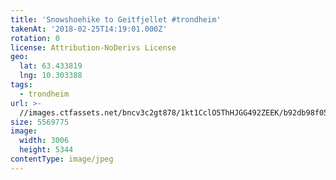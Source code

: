 ```yaml
---
title: 'Snowshoehike to Geitfjellet #trondheim'
takenAt: '2018-02-25T14:19:01.000Z'
rotation: 0
license: Attribution-NoDerivs License
geo:
  lat: 63.433819
  lng: 10.303388
tags:
  - trondheim
url: >-
  //images.ctfassets.net/bncv3c2gt878/1kt1CclO5ThHJGG492ZEEK/b92db98f05090e1afb87bee449eef8f6/snowshoehike-to-geitfjellet-trondheim_25609650237_o
size: 5569775
image:
  width: 3006
  height: 5344
contentType: image/jpeg
---
```



